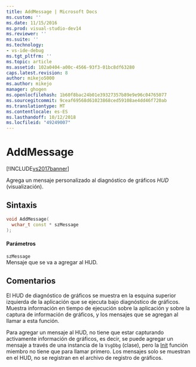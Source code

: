```yaml
---
title: AddMessage | Microsoft Docs
ms.custom: ''
ms.date: 11/15/2016
ms.prod: visual-studio-dev14
ms.reviewer: ''
ms.suite: ''
ms.technology:
- vs-ide-debug
ms.tgt_pltfrm: ''
ms.topic: article
ms.assetid: 102a0404-a00c-4566-93f3-01bc8df63280
caps.latest.revision: 8
author: mikejo5000
ms.author: mikejo
manager: ghogen
ms.openlocfilehash: 1b60f8bac24b01e39327357b89e9e96c04765077
ms.sourcegitcommit: 9ceaf69568d61023868ced59108ae4dd46f720ab
ms.translationtype: MT
ms.contentlocale: es-ES
ms.lasthandoff: 10/12/2018
ms.locfileid: "49249007"
---
```

# <a name="addmessage"></a>AddMessage
[!INCLUDE[vs2017banner](../includes/vs2017banner.md)]

Agrega un mensaje personalizado al diagnóstico de gráficos *HUD* (visualización).  
  
## <a name="syntax"></a>Sintaxis  
  
```cpp  
void AddMessage(  
  wchar_t const * szMessage  
);  
```  
  
#### <a name="parameters"></a>Parámetros  
 `szMessage`  
 Mensaje que se va a agregar al HUD.  
  
## <a name="remarks"></a>Comentarios  
 El HUD de diagnóstico de gráficos se muestra en la esquina superior izquierda de la aplicación que se ejecuta bajo diagnóstico de gráficos. Muestra información en tiempo de ejecución sobre la aplicación y sobre la captura de información de gráficos, y los mensajes que se agregan al llamar a esta función.  
  
 Para agregar un mensaje al HUD, no tiene que estar capturando activamente información de gráficos, es decir, se puede agregar un mensaje a través de una instancia de la `VsgDbg` (clase), pero la [Init](../debugger/init.md) función miembro no tiene que para llamar primero. Los mensajes solo se muestran en el HUD, no se registran en el archivo de registro de gráficos.



